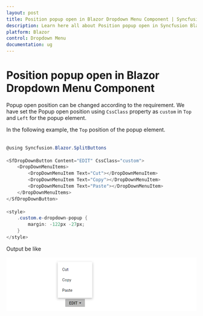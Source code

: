 ```yaml
---
layout: post
title: Position popup open in Blazor Dropdown Menu Component | Syncfusion
description: Learn here all about Position popup open in Syncfusion Blazor Dropdown Menu component and more.
platform: Blazor
control: Dropdown Menu
documentation: ug
---
```


# Position popup open in Blazor Dropdown Menu Component

Popup open position can be changed according to the requirement.  We have set the Popup open position using `CssClass` property as `custom` in `Top` and `Left` for the popup element.

In the following example, the `Top` position of the popup element.

```csharp

@using Syncfusion.Blazor.SplitButtons

<SfDropDownButton Content="EDIT" CssClass="custom">
    <DropDownMenuItems>
        <DropDownMenuItem Text="Cut"></DropDownMenuItem>
        <DropDownMenuItem Text="Copy"></DropDownMenuItem>
        <DropDownMenuItem Text="Paste"></DropDownMenuItem>
    </DropDownMenuItems>
</SfDropDownButton>

<style>
    .custom.e-dropdown-popup {
        margin: -122px -27px;
    }
</style>

```

Output be like

![Button Sample](./../images/ddb-position.png)